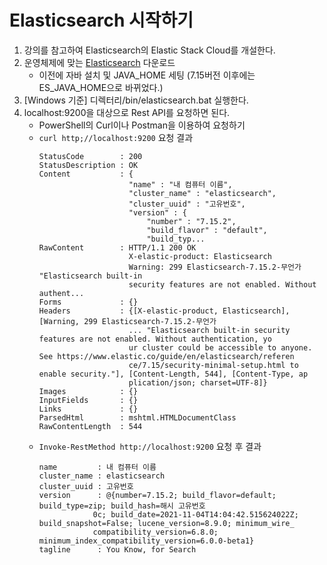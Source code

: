 # Elasticsearch 시작하기

1. 강의를 참고하여 Elasticsearch의 Elastic Stack Cloud를 개설한다.
2. 운영체제에 맞는 [Elasticsearch](https://www.elastic.co/kr/downloads/elasticsearch) 다운로드
    - 이전에 자바 설치 및 JAVA_HOME 세팅 (7.15버전 이후에는 ES_JAVA_HOME으로 바뀌었다.)
3. [Windows 기준] 디렉터리/bin/elasticsearch.bat 실행한다.
4. localhost:9200을 대상으로 Rest API를 요청하면 된다.
    - PowerShell의 Curl이나 Postman을 이용하여 요청하기
    - `curl http;//localhost:9200` 요청 결과
        ```
        StatusCode        : 200
        StatusDescription : OK
        Content           : {
                            "name" : "내 컴퓨터 이름",
                            "cluster_name" : "elasticsearch",
                            "cluster_uuid" : "고유번호",
                            "version" : {
                                "number" : "7.15.2",
                                "build_flavor" : "default",
                                "build_typ...
        RawContent        : HTTP/1.1 200 OK
                            X-elastic-product: Elasticsearch
                            Warning: 299 Elasticsearch-7.15.2-무언가 "Elasticsearch built-in
                            security features are not enabled. Without authent...
        Forms             : {}
        Headers           : {[X-elastic-product, Elasticsearch], [Warning, 299 Elasticsearch-7.15.2-무언가
                            ... "Elasticsearch built-in security features are not enabled. Without authentication, yo
                            ur cluster could be accessible to anyone. See https://www.elastic.co/guide/en/elasticsearch/referen
                            ce/7.15/security-minimal-setup.html to enable security."], [Content-Length, 544], [Content-Type, ap
                            plication/json; charset=UTF-8]}
        Images            : {}
        InputFields       : {}
        Links             : {}
        ParsedHtml        : mshtml.HTMLDocumentClass
        RawContentLength  : 544
        ```
    - `Invoke-RestMethod http://localhost:9200` 요청 후 결과
        ```
        name         : 내 컴퓨터 이름
        cluster_name : elasticsearch
        cluster_uuid : 고유번호
        version      : @{number=7.15.2; build_flavor=default; build_type=zip; build_hash=해시 고유번호
                    0c; build_date=2021-11-04T14:04:42.515624022Z; build_snapshot=False; lucene_version=8.9.0; minimum_wire_
                    compatibility_version=6.8.0; minimum_index_compatibility_version=6.0.0-beta1}
        tagline      : You Know, for Search
        ```
